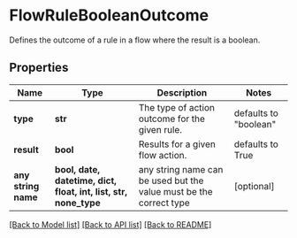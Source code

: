 # FlowRuleBooleanOutcome

Defines the outcome of a rule in a flow where the result is a boolean.

## Properties
Name | Type | Description | Notes
------------ | ------------- | ------------- | -------------
**type** | **str** | The type of action outcome for the given rule. | defaults to "boolean"
**result** | **bool** | Results for a given flow action. | defaults to True
**any string name** | **bool, date, datetime, dict, float, int, list, str, none_type** | any string name can be used but the value must be the correct type | [optional]

[[Back to Model list]](../README.md#documentation-for-models) [[Back to API list]](../README.md#documentation-for-api-endpoints) [[Back to README]](../README.md)


